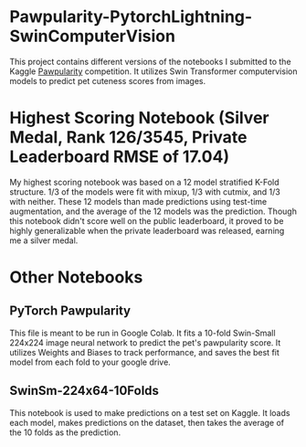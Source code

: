 # Pawpularity-PytorchLightning-SwinComputerVision
This project contains different versions of the notebooks I submitted to the Kaggle [Pawpularity](https://www.kaggle.com/c/petfinder-pawpularity-score) competition. It utilizes Swin Transformer computervision models to predict pet cuteness scores from images.

# Highest Scoring Notebook (Silver Medal, Rank 126/3545, Private Leaderboard RMSE of 17.04)

My highest scoring notebook was based on a 12 model stratified K-Fold structure. 1/3 of the models were fit with mixup, 1/3 with cutmix, and 1/3 with neither. These 12 models than made predictions using test-time augmentation, and the average of the 12 models was the prediction. Though this notebook didn't score well on the public leaderboard, it proved to be highly generalizable when the private leaderboard was released, earning me a silver medal.

# Other Notebooks

## PyTorch Pawpularity

This file is meant to be run in Google Colab. It fits a 10-fold Swin-Small 224x224 image neural network to predict the pet's pawpularity score. It utilizes Weights and Biases to track performance, and saves the best fit model from each fold to your google drive.

## SwinSm-224x64-10Folds

This notebook is used to make predictions on a test set on Kaggle. It loads each model, makes predictions on the dataset, then takes the average of the 10 folds as the prediction.
